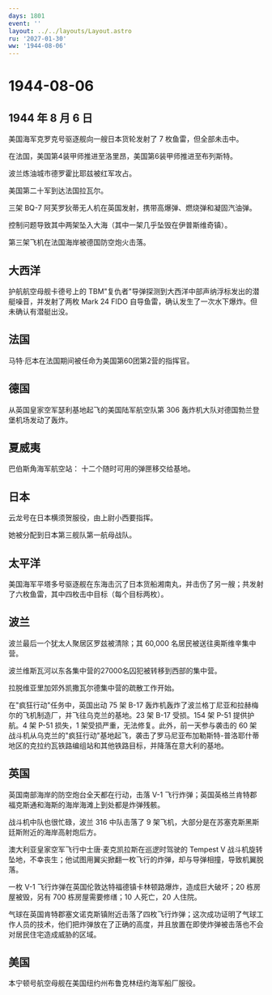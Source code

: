 ```yaml
---
days: 1801
event: ''
layout: ../../layouts/Layout.astro
ru: '2027-01-30'
ww: '1944-08-06'
---
```


# 1944-08-06

## 1944 年 8 月 6 日

美国海军克罗克号驱逐舰向一艘日本货轮发射了 7 枚鱼雷，但全部未击中。

在法国，美国第4装甲师推进至洛里昂，美国第6装甲师推进至布列斯特。

波兰炼油城市德罗霍比耶兹被红军攻占。

美国第二十军到达法国拉瓦尔。

三架 BQ-7 阿芙罗狄蒂无人机在英国发射，携带高爆弹、燃烧弹和凝固汽油弹。

控制问题导致其中两架坠入大海（其中一架几乎坠毁在伊普斯维奇镇）。

第三架飞机在法国海岸被德国防空炮火击落。

## 大西洋

护航航空母舰卡德号上的
TBM"复仇者"导弹探测到大西洋中部声纳浮标发出的潜艇噪音，并发射了两枚 Mark
24 FIDO 自导鱼雷，确认发生了一次水下爆炸。但未确认有潜艇出没。

## 法国

马特·厄本在法国期间被任命为美国第60团第2营的指挥官。

## 德国

从英国皇家空军瑟利基地起飞的美国陆军航空队第 306
轰炸机大队对德国勃兰登堡机场发动了轰炸。

## 夏威夷

巴伯斯角海军航空站： 十二个随时可用的弹匣移交给基地。

## 日本

云龙号在日本横须贺服役，由上尉小西要指挥。

她被分配到日本第三舰队第一航母战队。

## 太平洋

美国海军平塔多号驱逐舰在东海击沉了日本货船湘南丸，并击伤了另一艘；共发射了六枚鱼雷，其中四枚击中目标（每个目标两枚）。

## 波兰

波兰最后一个犹太人聚居区罗兹被清除；其 60,000
名居民被送往奥斯维辛集中营。

波兰维斯瓦河以东各集中营的27000名囚犯被转移到西部的集中营。

拉脱维亚里加郊外凯撒瓦尔德集中营的疏散工作开始。

在"疯狂行动"任务中，英国出动 75 架 B-17
轰炸机轰炸了波兰格丁尼亚和拉赫梅尔的飞机制造厂，并飞往乌克兰的基地。23
架 B-17 受损。154 架 P-51 提供护航。4 架 P-51 损失，1
架受损严重，无法修复。此外，前一天参与袭击的 60
架战斗机从乌克兰的"疯狂行动"基地起飞，袭击了罗马尼亚布加勒斯特-普洛耶什蒂地区的克拉约瓦铁路编组站和其他铁路目标，并降落在意大利的基地。

## 英国

英国南部海岸的防空炮台全天都在行动，击落 V-1
飞行炸弹；英国英格兰肯特郡福克斯通和海斯的海岸海滩上到处都是炸弹残骸。

战斗机中队也很忙碌，波兰 316 中队击落了 9
架飞机，大部分是在苏塞克斯黑斯廷斯附近的海岸高射炮后方。

澳大利亚皇家空军飞行中士唐·麦克凯拉斯在巡逻时驾驶的 Tempest V
战斗机旋转坠地，不幸丧生；他试图用翼尖掀翻一枚飞行的炸弹，却与导弹相撞，导致机翼脱落。

一枚 V-1 飞行炸弹在英国伦敦达特福德镇卡林顿路爆炸，造成巨大破坏；20
栋房屋被毁，另有 700 栋房屋需要修缮；10 人死亡，20 人住院。

气球在英国肯特郡塞文诺克斯镇附近击落了四枚飞行炸弹；这次成功证明了气球工作人员的技术，他们把炸弹放在了正确的高度，并且放置在即使炸弹被击落也不会对居民住宅造成威胁的区域。

## 美国

本宁顿号航空母舰在美国纽约州布鲁克林纽约海军船厂服役。